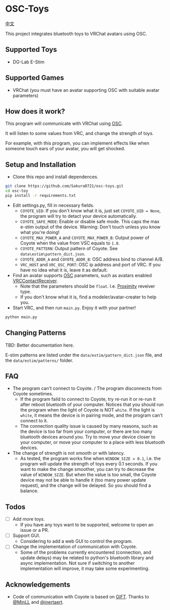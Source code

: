 # OSC-Toys

[中文](https://github.com/Sakura0721/osc-toys/blob/master/README_ZH.md)

This project integrates bluetooth toys to VRChat avatars using OSC.

## Supported Toys

- DG-Lab E-Stim

## Supported Games

- VRChat (you must have an avatar supporting OSC with suitable avatar parameters)

## How does it work?

This program will communicate with VRChat using [OSC](https://docs.vrchat.com/docs/osc-overview).

It will listen to some values from VRC, and change the strength of toys.

For example, with this program, you can implement effects like when someone touch ears of your avatar, you will get shocked.

## Setup and Installation

- Clone this repo and install dependences.

```bash
git clone https://github.com/Sakura0721/osc-toys.git
cd osc-toy
pip install -r requirements.txt
```

- Edit settings.py, fill in necessary fields.
  - `COYOTE_UID`: If you don't know what it is, just set `COYOTE_UID = None`, the program will try to detact your device automatically.
  - `COYOTE_SAFE_MODE`: Enable or disable safe mode. This caps the max e-stim output of the device. Warning: Don't touch unless you know what you're doing!
  - `COYOTE_MAX_POWER_A` and `COYOTE_MAX_POWER_B`: Output power of Coyote when the value from VSC equals to `1.0`.
  - `COYOTE_PATTERN`: Output pattern of Coyote. See `data\estim\pattern_dict.json`.
  - `COYOTE_ADDR_A` and `COYOTE_ADDR_B`: OSC address bind to channel A/B.
  - `VRC_HOST` and `VRC_OSC_PORT`: OSC ip address and port of VRC. If you have no idea what it is, leave it as default.
- Find an avatar supports [OSC](https://docs.vrchat.com/docs/osc-overview) parameters, such as avatars enabled [VRCContactReceiver](https://docs.vrchat.com/docs/contacts#vrccontactreceiver).
  - Note that the parameters should be `float`. I.e. [Proximity](https://docs.vrchat.com/docs/contacts#receiver) reveiver type.
  - If you don't know what it is, find a modeler/avatar-creater to help you.
- Start VRC, and then run `main.py`. Enjoy it with your partner!

```bash
python main.py
```

## Changing Patterns

TBD: Better documentation here.

E-stim patterns are listed under the `data/estim/pattern_dict.json` file, and the `data/estim/patterns/` folder.

## FAQ
- The program can't connect to Coyote. / The program disconnects from Coyote sometimes.
  - If the program faild to connect to Coyote, try re-run it or re-run it after reboot bluetooth of your computer. Notices that you should run the program when the light of Coyote is NOT `white`. If the light is `white`, it means the device is in pairing mode, and the program can't connect to it.
  - The connection quality issue is caused by many reasons, such as the device is too far from your computer, or there are too many bluetooth devices around you. Try to move your device closer to your computer, or move your computer to a place with less bluetooth devices.
- The change of strength is not smooth or with latency.
  - As tested, the program works fine when `WINDOW_SIZE = 0.1`, i.e. the program will update the strength of toys every 0.1 seconds. If you want to make the change smoother, you can try to decrease the value of `WINDOW_SIZE`. But when the value is too small, the Coyote device may not be able to handle it (too many power update request), and the change will be delayed. So you should find a balance.

## Todos

- [ ] Add more toys.
  - If you have any toys want to be supported, welcome to open an issue or a PR.
- [ ] Support GUI.
  - Considering to add a web GUI to control the program.
- [ ] Change the implementation of communication with Coyote.
  - Some of the problems currently encountered (connection, and update delays) may be related to python's bluetooth library and async implementation. Not sure if switching to another implementation will improve, it may take some experimenting.
## Acknowledgements

- Code of communication with Coyote is based on [GIFT](https://github.com/MinLL/GameInterfaceForToys). Thanks to [@MinLL](https://www.github.com/MinLL) and [@inertaert](https://github.com/inertaert).

